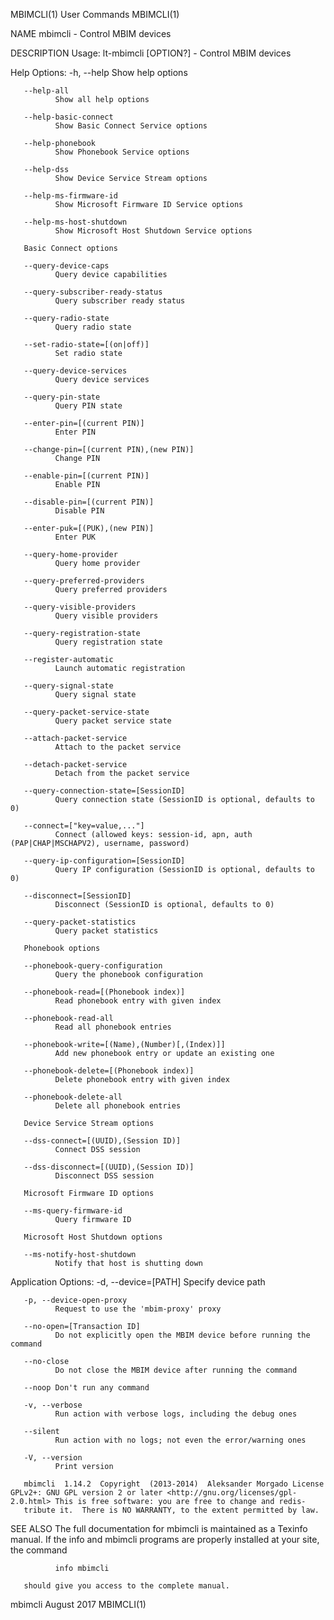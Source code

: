 MBIMCLI(1)                                                                                      User Commands                                                                                      MBIMCLI(1)



NAME
       mbimcli - Control MBIM devices

DESCRIPTION
   Usage:
              lt-mbimcli [OPTION?] - Control MBIM devices

   Help Options:
       -h, --help
              Show help options

       --help-all
              Show all help options

       --help-basic-connect
              Show Basic Connect Service options

       --help-phonebook
              Show Phonebook Service options

       --help-dss
              Show Device Service Stream options

       --help-ms-firmware-id
              Show Microsoft Firmware ID Service options

       --help-ms-host-shutdown
              Show Microsoft Host Shutdown Service options

       Basic Connect options

       --query-device-caps
              Query device capabilities

       --query-subscriber-ready-status
              Query subscriber ready status

       --query-radio-state
              Query radio state

       --set-radio-state=[(on|off)]
              Set radio state

       --query-device-services
              Query device services

       --query-pin-state
              Query PIN state

       --enter-pin=[(current PIN)]
              Enter PIN

       --change-pin=[(current PIN),(new PIN)]
              Change PIN

       --enable-pin=[(current PIN)]
              Enable PIN

       --disable-pin=[(current PIN)]
              Disable PIN

       --enter-puk=[(PUK),(new PIN)]
              Enter PUK

       --query-home-provider
              Query home provider

       --query-preferred-providers
              Query preferred providers

       --query-visible-providers
              Query visible providers

       --query-registration-state
              Query registration state

       --register-automatic
              Launch automatic registration

       --query-signal-state
              Query signal state

       --query-packet-service-state
              Query packet service state

       --attach-packet-service
              Attach to the packet service

       --detach-packet-service
              Detach from the packet service

       --query-connection-state=[SessionID]
              Query connection state (SessionID is optional, defaults to 0)

       --connect=["key=value,..."]
              Connect (allowed keys: session-id, apn, auth (PAP|CHAP|MSCHAPV2), username, password)

       --query-ip-configuration=[SessionID]
              Query IP configuration (SessionID is optional, defaults to 0)

       --disconnect=[SessionID]
              Disconnect (SessionID is optional, defaults to 0)

       --query-packet-statistics
              Query packet statistics

       Phonebook options

       --phonebook-query-configuration
              Query the phonebook configuration

       --phonebook-read=[(Phonebook index)]
              Read phonebook entry with given index

       --phonebook-read-all
              Read all phonebook entries

       --phonebook-write=[(Name),(Number)[,(Index)]]
              Add new phonebook entry or update an existing one

       --phonebook-delete=[(Phonebook index)]
              Delete phonebook entry with given index

       --phonebook-delete-all
              Delete all phonebook entries

       Device Service Stream options

       --dss-connect=[(UUID),(Session ID)]
              Connect DSS session

       --dss-disconnect=[(UUID),(Session ID)]
              Disconnect DSS session

       Microsoft Firmware ID options

       --ms-query-firmware-id
              Query firmware ID

       Microsoft Host Shutdown options

       --ms-notify-host-shutdown
              Notify that host is shutting down

   Application Options:
       -d, --device=[PATH]
              Specify device path

       -p, --device-open-proxy
              Request to use the 'mbim-proxy' proxy

       --no-open=[Transaction ID]
              Do not explicitly open the MBIM device before running the command

       --no-close
              Do not close the MBIM device after running the command

       --noop Don't run any command

       -v, --verbose
              Run action with verbose logs, including the debug ones

       --silent
              Run action with no logs; not even the error/warning ones

       -V, --version
              Print version

       mbimcli  1.14.2  Copyright  (2013-2014)  Aleksander Morgado License GPLv2+: GNU GPL version 2 or later <http://gnu.org/licenses/gpl-2.0.html> This is free software: you are free to change and redis‐
       tribute it.  There is NO WARRANTY, to the extent permitted by law.

SEE ALSO
       The full documentation for mbimcli is maintained as a Texinfo manual.  If the info and mbimcli programs are properly installed at your site, the command

              info mbimcli

       should give you access to the complete manual.



mbimcli                                                                                          August 2017                                                                                       MBIMCLI(1)
